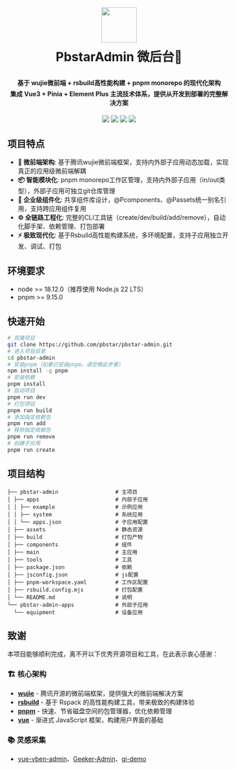 <div align="center">
    <img src="https://github.com/pbstar/pbstar-admin/blob/main/main/src/assets/imgs/logo-w.png" height="80px">
    <h1 style="margin-bottom:30px;margin-top:10px; font-weight: bold;">PbstarAdmin 微后台🎉</h1>
    <h4>
        <div style="margin-bottom:5px;">基于 <strong>wujie微前端 + rsbuild高性能构建 + pnpm monorepo</strong> 的现代化架构</div>
        <div style="margin-bottom:0;">集成 <strong>Vue3 + Pinia + Element Plus</strong> 主流技术体系，提供从开发到部署的完整解决方案</div>
    </h4>
</div>

<p align="center">
	<a href="https://github.com/pbstar/pbstar-admin/blob/main/LICENSE"><img src="https://img.shields.io/github/license/mashape/apistatus.svg"></a>
    <a href="http://pbstar-admin-docs.pbstar.cn/"><img src="https://img.shields.io/badge/官方文档-5672CD?style=flat"></a>
    <a href="http://pbstar-admin.pbstar.cn/"><img src="https://img.shields.io/badge/在线演示-FF5722?style=flat"></a>
    <a href="https://github.com/pbstar/pbstar-admin"><img src="https://img.shields.io/badge/WeChat-P24612582-brightgreen.svg"></a>
</p>

## 项目特点

- **🚀 微前端架构**: 基于腾讯wujie微前端框架，支持内外部子应用动态加载，实现真正的应用级微前端解耦
- **📦 智能模块化**: pnpm monorepo工作区管理，支持内外部子应用（in/out类型），外部子应用可独立git仓库管理
- **🧩 企业级组件化**: 共享组件库设计，@Pcomponents、@Passets统一别名引用，支持跨应用组件复用
- **⚙️ 全链路工程化**: 完整的CLI工具链（create/dev/build/add/remove），自动化脚手架、依赖管理、打包部署
- **⚡ 极致现代化**: 基于Rsbuild高性能构建系统，多环境配置，支持子应用独立开发、调试、打包

## 环境要求

- node >= 18.12.0（推荐使用 Node.js 22 LTS）
- pnpm >= 9.15.0

## 快速开始

```bash
# 克隆项目
git clone https://github.com/pbstar/pbstar-admin.git
# 进入项目目录
cd pbstar-admin
# 安装pnpm（如果已安装pnpm，请忽略此步骤）
npm install -g pnpm
# 安装依赖
pnpm install
# 启动项目
pnpm run dev
# 打包项目
pnpm run build
# 添加指定依赖包
pnpm run add
# 移除指定依赖包
pnpm run remove
# 创建子应用
pnpm run create
```

## 项目结构

```
├── pbstar-admin                  # 主项目
│ ├── apps                        # 内部子应用
│ │ ├── example                   # 示例应用
│ │ ├── system                    # 系统应用
│ │ └── apps.json                 # 子应用配置
│ ├── assets                      # 静态资源
│ ├── build                       # 打包产物
│ ├── components                  # 组件
│ ├── main                        # 主应用
│ ├── tools                       # 工具
│ ├── package.json                # 依赖
│ ├── jsconfig.json               # js配置
│ ├── pnpm-workspace.yaml         # 工作区配置
│ ├── rsbuild.config.mjs          # 打包配置
│ └── README.md                   # 说明
└── pbstar-admin-apps             # 外部子应用
  └── equipment                   # 设备应用
```

## 致谢

本项目能够顺利完成，离不开以下优秀开源项目和工具，在此表示衷心感谢：

### 🏗️ 核心架构

- [**wujie**](https://github.com/Tencent/wujie) - 腾讯开源的微前端框架，提供强大的微前端解决方案
- [**rsbuild**](https://github.com/web-infra-dev/rsbuild) - 基于 Rspack 的高性能构建工具，带来极致的构建体验
- [**pnpm**](https://github.com/pnpm/pnpm) - 快速、节省磁盘空间的包管理器，优化依赖管理
- [**vue**](https://github.com/vuejs/core) - 渐进式 JavaScript 框架，构建用户界面的基础

### 📚 灵感采集

- [vue-vben-admin](https://github.com/vbenjs/vue-vben-admin)、[Geeker-Admin](https://github.com/HalseySpicy/Geeker-Admin)、[gi-demo](https://github.com/lin-97/gi-demo)
